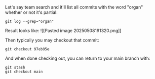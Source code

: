 
Let's say team search and it'll list all commits with the word "organ" whether or not it's partial:
```
git log --grep="organ"      
```

Result looks like:
![[Pasted image 20250508191320.png]]

Then typically you may checkout that commit:
```
git checkout 97eb05e
```

And when done checking out, you can return to your main branch with:
```
git stash
git checkout main
```